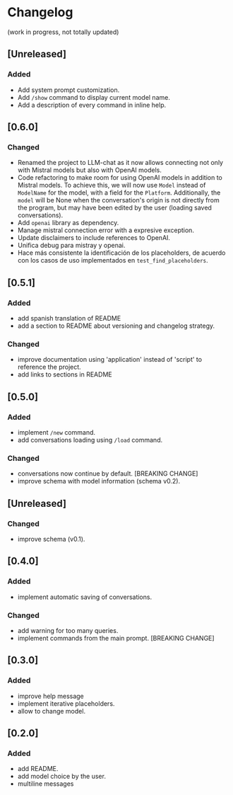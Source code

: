 # Changelog

(work in progress, not totally updated)

## [Unreleased]

### Added

- Add system prompt customization.
- Add `/show` command to display current model name.
- Add a description of every command in inline help.

## [0.6.0]

### Changed

- Renamed the project to LLM-chat as it now allows connecting not only with Mistral models but also with OpenAI models.
- Code refactoring to make room for using OpenAI models in addition to Mistral models. To achieve this, we will now use `Model` instead of `ModelName` for the model, with a field for the `Platform`. Additionally, the `model` will be None when the conversation's origin is not directly from the program, but may have been edited by the user (loading saved conversations).
- Add `openai` library as dependency.
- Manage mistral connection error with a expresive exception.
- Update disclaimers to include references to OpenAI.
- Unifica debug para mistray y openai.
- Hace más consistente la identificación de los placeholders, de acuerdo con los casos de uso implementados en `test_find_placeholders`.

## [0.5.1]

### Added

- add spanish translation of README
- add a section to README about versioning and changelog strategy.

### Changed

- improve documentation using 'application' instead of 'script' to reference the project.
- add links to sections in README


## [0.5.0]

### Added

- implement `/new` command.
- add conversations loading using `/load` command.

### Changed

- conversations now continue by default. [BREAKING CHANGE]
- improve schema with model information (schema v0.2).

## [Unreleased]

### Changed

- improve schema (v0.1).

## [0.4.0]

### Added

- implement automatic saving of conversations.

### Changed

- add warning for too many queries.
- implement commands from the main prompt. [BREAKING CHANGE]

## [0.3.0]

### Added

-  improve help message
-  implement iterative placeholders.
-  allow to change model.

## [0.2.0]

### Added

- add README.
- add model choice by the user.
- multiline messages
